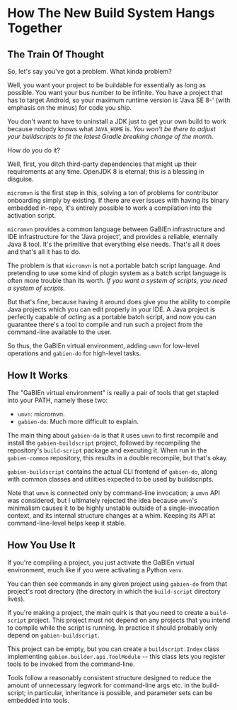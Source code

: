 # How The New Build System Hangs Together

## The Train Of Thought

So, let's say you've got a problem. What kinda problem?

Well, you want your project to be buildable for essentially as long as possible. You want your bus number to be infinite. You have a project that has to target Android, so your maximum runtime version is 'Java SE 8-' (with emphasis on the minus) for code you ship.

You don't want to have to uninstall a JDK just to get your own build to work because nobody knows what `JAVA_HOME` is. _You won't be there to adjust your buildscripts to fit the latest Gradle breaking change of the month._

How do you do it?

Well, first, you ditch third-party dependencies that might up their requirements at any time. OpenJDK 8 is eternal; this is a blessing in disguise.

`micromvn` is the first step in this, solving a ton of problems for contributor onboarding simply by existing. If there are ever issues with having its binary embedded in-repo, it's entirely possible to work a compilation into the activation script.

`micromvn` provides a common language between GaBIEn infrastructure and IDE infrastructure for the 'Java project', and provides a reliable, eternally Java 8 tool. It's the primitive that everything else needs. That's all it does and that's all it has to do.

The problem is that `micromvn` is not a portable batch script language. And pretending to use some kind of plugin system as a batch script language is often more trouble than its worth. _If you want a system of scripts, you need a system of scripts._

But that's fine, because having it around does give you the ability to compile Java projects which you can edit properly in your IDE. A Java project is perfectly capable of _acting_ as a portable batch script, and now you can guarantee there's a tool to compile and run such a project from the command-line available to the user.

So thus, the GaBIEn virtual environment, adding `umvn` for low-level operations and `gabien-do` for high-level tasks.

## How It Works

The "GaBIEn virtual environment" is really a pair of tools that get stapled into your PATH, namely these two:

* `umvn`: micromvn.
* `gabien-do`: Much more difficult to explain.

The main thing about `gabien-do` is that it uses `umvn` to first recompile and install the `gabien-buildscript` project, followed by recompiling the repository's `build-script` package and executing it. When run in the `gabien-common` repository, this results in a double recompile, but that's okay.

`gabien-buildscript` contains the actual CLI frontend of `gabien-do`, along with common classes and utilities expected to be used by buildscripts.

Note that `umvn` is connected only by command-line invocation; a `umvn` API was considered, but I ultimately rejected the idea because `umvn`'s minimalism causes it to be highly unstable outside of a single-invocation context, and its internal structure changes at a whim. Keeping its API at command-line-level helps keep it stable.

## How You Use It

If you're compiling a project, you just activate the GaBIEn virtual environment, much like if you were activating a Python `venv`.

You can then see commands in any given project using `gabien-do` from that project's root directory (the directory in which the `build-script` directory lives).

If you're making a project, the main quirk is that you need to create a `build-script` project. This project must not depend on any projects that you intend to compile while the script is running. In practice it should probably only depend on `gabien-buildscript`.

This project can be empty, but you can create a `buildscript.Index` class implementing `gabien.builder.api.ToolModule` -- this class lets you register tools to be invoked from the command-line.

Tools follow a reasonably consistent structure designed to reduce the amount of unnecessary legwork for command-line args etc. in the build-script; in particular, inheritance is possible, and parameter sets can be embedded into tools.

